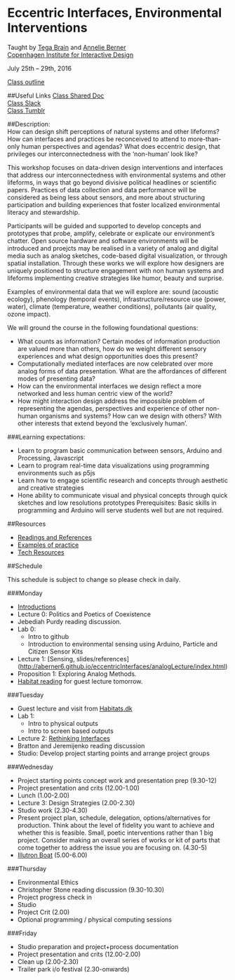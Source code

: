 # Eccentric Interfaces, Environmental Interventions
Taught by [Tega Brain](http://tegabrain.com/) and [Annelie Berner](http://www.annelieberner.com/)  
[Copenhagen Institute for Interactive Design](http://ciid.dk/education/summer-school/ciid-summer-school-2016/workshops/eccentric-interfaces-environmental-interventions/) 

July 25th – 29th, 2016  

[Class outline](https://tegacodes.github.io/EccentricInterfaces/#/) 

##Useful Links
[Class Shared Doc](https://paper.dropbox.com/doc/Test-doc-hhRZor2rFpYTw2rcqLmTN)  
[Class Slack](https://eccentric-interfaces.slack.com)  
[Class Tumblr](https://www.tumblr.com/join/DSsKvwaQ8U)  

##Description:  
How can design shift perceptions of natural systems and other lifeforms? How can interfaces and practices be reconceived to attend to more-than-only human perspectives and agendas? What does eccentric design, that privileges our interconnectedness with the ‘non-human’ look like?  

This workshop focuses on data-driven design interventions and interfaces that address our interconnectedness with environmental systems and other lifeforms, in ways that go beyond divisive political headlines or scientific papers. Practices of data collection and data performance will be considered as being less about sensors, and more about structuring participation and building experiences that foster localized environmental literacy and stewardship.  

Participants will be guided and supported to develop concepts and prototypes that probe, amplify, celebrate or explicate our environment’s chatter. Open source hardware and software environments will be introduced and proejcts may be realised in a variety of analog and digital media such as analog sketches, code-based digital visualization, or through spatial installation. Through these works we will explore how designers are uniquely positioned to structure engagement with non human systems and lifeforms implementing creative strategies like humor, beauty and surprise.  

Examples of environmental data that we will explore are: sound (acoustic ecology), phenology (temporal events), infrastructure/resource use (power, water), climate (temperature, weather conditions), pollutants (air quality, ozone impact).  

We will ground the course in the following foundational questions:  

* What counts as information? Certain modes of information production are valued more than others, how do we weight different sensory experiences and what design opportunities does this present?
* Computationally mediated interfaces are now celebrated over more analog forms of data presentation. What are the affordances of different modes of presenting data?
* How can the environmental interfaces we design reflect a more networked and less human centric view of the world?
* How might interaction design address the impossible problem of representing the agendas, perspectives and experience of other non-human organisms and systems? How can we design with others? With other interests that extend beyond the ‘exclusively human’.

###Learning expectations:  

* Learn to program basic communication between sensors, Arduino and Processing, Javascript
* Learn to program real-time data visualizations using programming environments such as p5js
* Learn how to engage scientific research and concepts through aesthetic and creative strategies
* Hone ability to communicate visual and physical concepts through quick sketches and low resolutions prototypes
Prerequisites: Basic skills in programming and Arduino will serve students well but are not required.

##Resources

* [Readings and References](https://github.com/tegacodes/EccentricInterfaces/blob/master/reading-resources.md)
* [Examples of practice](https://github.com/tegacodes/EccentricInterfaces/blob/master/practice.md)
* [Tech Resources](https://github.com/tegacodes/EccentricInterfaces/blob/master/tech-resources.md)

##Schedule

This schedule is subject to change so please check in daily.

###Monday
* [Introductions](https://tegacodes.github.io/EccentricInterfaces/slides/0/0.html)
* Lecture 0: Politics and Poetics of Coexistence
* Jebediah Purdy reading discussion.
* Lab 0:
	* Intro to github
	* Introduction to environmental sensing using Arduino, Particle and Citizen Sensor Kits
* Lecture 1: [Sensing, slides/references] (http://aberner6.github.io/eccentricInterfaces/analogLecture/index.html)
* Proposition 1: Exploring Analog Methods. 
* [Habitat reading](https://github.com/tegacodes/EccentricInterfaces/blob/master/attachments/Bynatur_publikation.pdf) for guest lecture tomorrow. 

###Tuesday
* Guest lecture and visit from [Habitats.dk](http://www.habitats.dk/)
* Lab 1:
	* Intro to physical outputs
	* Intro to screen based outputs
* Lecture 2: [Rethinking Interfaces](https://github.com/tegacodes/EccentricInterfaces/blob/master/2-Interfaces.md)
* Bratton and Jeremijenko reading discussion
* Studio: Develop project starting points and arrange project groups

###Wednesday
* Project starting points concept work and presentation prep (9.30-12)
* Project presentation and crits (12.00-1.00)
* Lunch (1.00-2.00)
* Lecture 3: Design Strategies (2.00-2.30)
* Studio work (2.30-4.30)
* Present project plan, schedule, delegation, options/alternatives for production. Think about the level of fidelity you want to achieve and whether this is feasible. Small, poetic interventions rather than 1 big project. Consider making an overall series of works or kit of parts that come together to address the issue you are focusing on. (4.30-5)
* [Illutron Boat](http://illutron.dk/About-illutron/solo) (5.00-6.00)

###Thursday
* Environmental Ethics 
* Christopher Stone reading discussion (9.30-10.30)
* Project progress check in
* Studio
* Project Crit (2.00)
* Optional programming / physical computing sessions

###Friday
* Studio preparation and project+process documentation
* Project presentation and crits (12.00-2.00)
* Clean up (2.00-2.30)
* Trailer park i/o festival (2.30-onwards)
